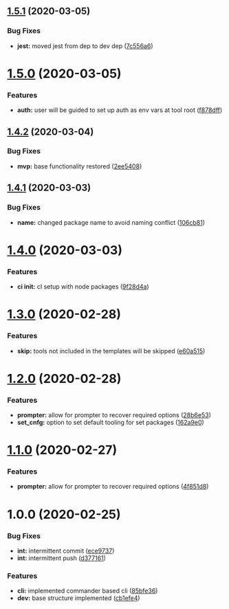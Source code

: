 ## [1.5.1](https://github.com/bradford-james/proj-init/compare/v1.5.0...v1.5.1) (2020-03-05)


### Bug Fixes

* **jest:** moved jest from dep to dev dep ([7c556a6](https://github.com/bradford-james/proj-init/commit/7c556a678554ef5304cd023c91205697bdeb8076))

# [1.5.0](https://github.com/bradford-james/proj-init/compare/v1.4.2...v1.5.0) (2020-03-05)


### Features

* **auth:** user will be guided to set up auth as env vars at tool root ([f878dff](https://github.com/bradford-james/proj-init/commit/f878dff028e9e4f49a893b8c9496d71585e641e3))

## [1.4.2](https://github.com/bradford-james/proj-init/compare/v1.4.1...v1.4.2) (2020-03-04)


### Bug Fixes

* **mvp:** base functionality restored ([2ee5408](https://github.com/bradford-james/proj-init/commit/2ee540830ab962da28d928893e7714ae2dfe1a1e))

## [1.4.1](https://github.com/bradford-james/proj-init/compare/v1.4.0...v1.4.1) (2020-03-03)


### Bug Fixes

* **name:** changed package name to avoid naming conflict ([106cb81](https://github.com/bradford-james/proj-init/commit/106cb81c8bf699fc2af23023175ab7accade363b))

# [1.4.0](https://github.com/bradford-james/project-init/compare/v1.3.0...v1.4.0) (2020-03-03)


### Features

* **ci init:** cI setup with node packages ([9f28d4a](https://github.com/bradford-james/project-init/commit/9f28d4aff40d56e45ce9ee5d75c96d93b9de434d))

# [1.3.0](https://github.com/bradford-james/project-init/compare/v1.2.0...v1.3.0) (2020-02-28)


### Features

* **skip:** tools not included in the templates will be skipped ([e60a515](https://github.com/bradford-james/project-init/commit/e60a515580bf7ff15a54085812631b381ea1cb4a))

# [1.2.0](https://github.com/bradford-james/project-init/compare/v1.1.0...v1.2.0) (2020-02-28)


### Features

* **prompter:** allow for prompter to recover required options ([28b6e53](https://github.com/bradford-james/project-init/commit/28b6e5379144d5dfa10a0e733208b725fe5af2e8))
* **set_cnfg:** option to set default tooling for set packages ([162a9e0](https://github.com/bradford-james/project-init/commit/162a9e052cb8b7e3c3e82f9df897f3e937d81caf))

# [1.1.0](https://github.com/bradford-james/project-init/compare/v1.0.0...v1.1.0) (2020-02-27)


### Features

* **prompter:** allow for prompter to recover required options ([4f851d8](https://github.com/bradford-james/project-init/commit/4f851d8d2536103967752cc2cd0f46b0d6922411))

# 1.0.0 (2020-02-25)


### Bug Fixes

* **int:** intermittent commit ([ece9737](https://github.com/bradford-james/project-init/commit/ece973721b2e1a1ed34823046996edc5c1930bcf))
* **int:** intermittent push ([d377161](https://github.com/bradford-james/project-init/commit/d377161f3de4396d4fb63118ae8845f1e6dd8b2e))


### Features

* **cli:** implemented commander based cli ([85bfe36](https://github.com/bradford-james/project-init/commit/85bfe362a5a011b14b1872efaf852b6cd994225d))
* **dev:** base structure implemented ([cb1efe4](https://github.com/bradford-james/project-init/commit/cb1efe46b1cf6eef519b982a9d5228af3add231f))
